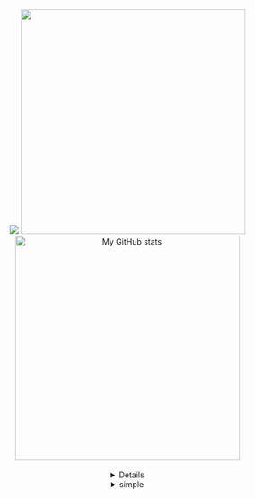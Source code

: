<div align='center'>
  <img src="https://capsule-render.vercel.app/api?type=Waving&color=auto&height=200&section=header&text=BaeJoonSoo&fontSize=50&fontAlign=80&fontAlignY=30&animation=twinkling&desc=Front-end%20Developer&descAlign=85&descAlignY=50&fontColor=FFFFFF"/>
  
  <img src="https://github-readme-stats.vercel.app/api/top-langs/?username=baejoonsoo&langs_count=10&layout=compact&icon_color=2d77dc&title_color=2d77dc&text_color=ffffff&bg_color=0d1117" width=400px/>
  <br>
  <img align="center" alt="My GitHub stats" src="https://github-readme-stats.qwerty541.vercel.app/api?username=baejoonsoo&show_icons=true&include_all_commits=true&count_private=true&cache_seconds=1800&icon_color=2d77dc&title_color=2d77dc&text_color=ffffff&bg_color=0d1117" width=400px/>
  <br>
  <br>
  
  <details>
    <summary>Details</summary>
    
  # Who am I?
    
  대덕SW마이스터고등학교에 2학년으로 재학 중 입니다.
  <br>
  nextJS를 주로 사용하여 front-end를 공부하고 있습니다.
    
  
  # Language
    
  typeScript로 front-end 개발을 하고 있습니다.
    
  알고리즘 문제 해결 시에느 프로그래머스와 같으 입출력이 요구되지 않는 경우 js를 입출력이 요구되는 경우 python을 차선으로 선택하여 해결하고 있습니다.
  
  # Framwork & Platform & Library
  
  현재 next를 위주로 사용하고 있으며
  <br/>
  npm보다는 yarn을 주로 이용하고 있습니다.
  
   # Tool  
   visual studio code를 이용하고 개발하고 있습니다.
  <br/>
    
  협업을 위해 Notion과 slack를 사용하고 있습니다.
     
  # Operating System
    
  2021년 초에는 windows를 <br>
  이후 2022년 1월 초반까지 모든 프로그래밍은 Ubuntu 환경에서 개발을 이어나갔으며 <br/>
  2022년 1월부터 MacOS 환경에서 개발을 이어나가고 있습니다.
    
  </details>
  
  <details>
    <summary>simple</summary>
  
  ## Language
  ![C](https://img.shields.io/badge/c-%2300599C.svg?style=flat-square&logo=c&logoColor=white)
  ![C++](https://img.shields.io/badge/c++-%2300599C.svg?style=flat-square&logo=c%2B%2B&logoColor=white)
  ![python](https://img.shields.io/badge/python-3776AB.svg?style=flat-square&logo=python&logoColor=white)

  ![JavaScript](https://img.shields.io/badge/javaScript-%23323330.svg?style=flat-square&logo=javascript&logoColor=%23F7DF1E)
  ![TypeScript](https://img.shields.io/badge/typeScript-%23007ACC.svg?style=flat-square&logo=typescript&logoColor=white)

  ![HTML5](https://img.shields.io/badge/html5-%23E34F26.svg?style=flat-square&logo=html5&logoColor=white)
  ![CSS3](https://img.shields.io/badge/css3-%231572B6.svg?style=flat-square&logo=css3&logoColor=white)

  ## Framwork & Platform & Library
  ![React](https://img.shields.io/badge/react-%2320232a.svg?style=flat-square&logo=react&logoColor=%2361DAFB)
  ![NextJS](https://img.shields.io/badge/Next-black?style=flat-square&logo=next.js&logoColor=white)
  ![YARN](https://img.shields.io/badge/yarn-%23000000.svg?style=flat-square&logo=yarn&logoColor=white)

  ## Tool
  ![Visual Studio Code](https://img.shields.io/badge/Visual%20Studio%20Code-0078d7.svg?style=flat-square&logo=visual-studio-code&logoColor=white)
  <br/>
  ![Git](https://img.shields.io/badge/git-%23F05033.svg?style=flat-square&logo=git&logoColor=white)
  ![GitHub](https://img.shields.io/badge/github-%23121011.svg?style=flat-square&logo=github&logoColor=white)
  ![GitKraken](https://img.shields.io/badge/GitKraken-121422.svg?style=flat-square&logo=GitKraken&logoColor=#179287)
  <br>
  ![Notion](https://img.shields.io/badge/Notion-%23000000.svg?style=flat-square&logo=notion&logoColor=white)
  ![slack](https://img.shields.io/badge/slack-4A154B.svg?style=flat-square&logo=slack&logoColor=white)
  ![ESLint](https://img.shields.io/badge/ESLint-4B3263?style=flat-square&logo=eslint&logoColor=white)

  ## Operating System
  ![Ubuntu](https://img.shields.io/badge/Ubuntu-E95420?style=flat-square&logo=ubuntu&logoColor=white)
  ![Windows](https://img.shields.io/badge/Windows-0078D6?style=flat-square&logo=windows&logoColor=white)
  ![MacOS](https://img.shields.io/badge/MacOS-000000?style=flat-square&logo=macOS&logoColor=white)
  </details>
</div>
